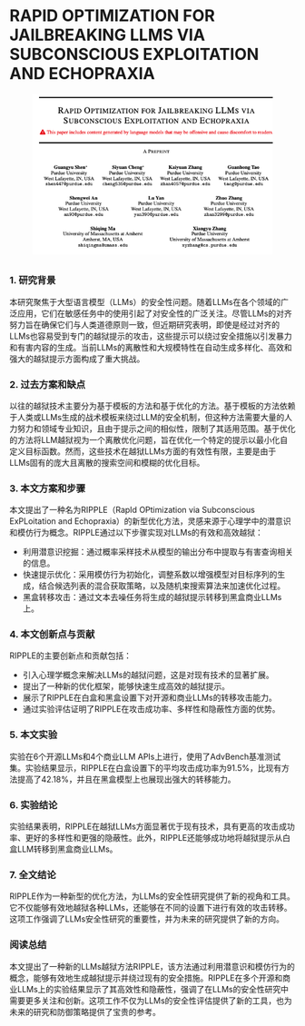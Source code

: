# RAPID OPTIMIZATION FOR JAILBREAKING LLMS VIA SUBCONSCIOUS EXPLOITATION AND ECHOPRAXIA

<figure><img src="../.gitbook/assets/image (5) (1) (1) (1) (1) (1).png" alt=""><figcaption></figcaption></figure>

##

### 1. 研究背景

本研究聚焦于大型语言模型（LLMs）的安全性问题。随着LLMs在各个领域的广泛应用，它们在敏感任务中的使用引起了对安全性的广泛关注。尽管LLMs的对齐努力旨在确保它们与人类道德原则一致，但近期研究表明，即使是经过对齐的LLMs也容易受到专门的越狱提示的攻击，这些提示可以绕过安全措施以引发暴力和有害内容的生成。当前LLMs的离散性和大规模特性在自动生成多样化、高效和强大的越狱提示方面构成了重大挑战。

### 2. 过去方案和缺点

以往的越狱技术主要分为基于模板的方法和基于优化的方法。基于模板的方法依赖于人类或LLMs生成的战术模板来绕过LLM的安全机制，但这种方法需要大量的人力努力和领域专业知识，且由于提示之间的相似性，限制了其适用范围。基于优化的方法将LLM越狱视为一个离散优化问题，旨在优化一个特定的提示以最小化自定义目标函数。然而，这些技术在越狱LLMs方面的有效性有限，主要是由于LLMs固有的庞大且离散的搜索空间和模糊的优化目标。

### 3. 本文方案和步骤

本文提出了一种名为RIPPLE（RapId OPtimization via Subconscious ExPLoitation and Echopraxia）的新型优化方法，灵感来源于心理学中的潜意识和模仿行为概念。RIPPLE通过以下步骤实现对LLMs的有效和高效越狱：

* 利用潜意识挖掘：通过概率采样技术从模型的输出分布中提取与有害查询相关的信息。
* 快速提示优化：采用模仿行为初始化，调整系数以增强模型对目标序列的生成，结合候选列表的混合获取策略，以及随机束搜索算法来加速优化过程。
* 黑盒转移攻击：通过文本去噪任务将生成的越狱提示转移到黑盒商业LLMs上。

### 4. 本文创新点与贡献

RIPPLE的主要创新点和贡献包括：

* 引入心理学概念来解决LLMs的越狱问题，这是对现有技术的显著扩展。
* 提出了一种新的优化框架，能够快速生成高效的越狱提示。
* 展示了RIPPLE在白盒和黑盒设置下对开源和商业LLMs的转移攻击能力。
* 通过实验评估证明了RIPPLE在攻击成功率、多样性和隐蔽性方面的优势。

### 5. 本文实验

实验在6个开源LLMs和4个商业LLM APIs上进行，使用了AdvBench基准测试集。实验结果显示，RIPPLE在白盒设置下的平均攻击成功率为91.5%，比现有方法提高了42.18%，并且在黑盒模型上也展现出强大的转移能力。

### 6. 实验结论

实验结果表明，RIPPLE在越狱LLMs方面显著优于现有技术，具有更高的攻击成功率、更好的多样性和更强的隐蔽性。此外，RIPPLE还能够成功地将越狱提示从白盒LLM转移到黑盒商业LLMs。

### 7. 全文结论

RIPPLE作为一种新型的优化方法，为LLMs的安全性研究提供了新的视角和工具。它不仅能够有效地越狱各种LLMs，还能够在不同的设置下进行有效的攻击转移。这项工作强调了LLMs安全性研究的重要性，并为未来的研究提供了新的方向。

### 阅读总结

本文提出了一种新的LLMs越狱方法RIPPLE，该方法通过利用潜意识和模仿行为的概念，能够有效地生成越狱提示并绕过现有的安全措施。RIPPLE在多个开源和商业LLMs上的实验结果显示了其高效性和隐蔽性，强调了在LLMs的安全性研究中需要更多关注和创新。这项工作不仅为LLMs的安全性评估提供了新的工具，也为未来的研究和防御策略提供了宝贵的参考。

